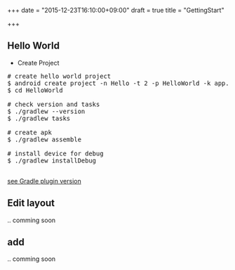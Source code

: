 +++
date = "2015-12-23T16:10:00+09:00"
draft = true
title = "GettingStart"

+++

## Hello World

* Create Project

<pre>
# create hello world project
$ android create project -n Hello -t 2 -p HelloWorld -k app.hello -a HelloActivity -g -v 1.3.1
$ cd HelloWorld

# check version and tasks
$ ./gradlew --version
$ ./gradlew tasks

# create apk
$ ./gradlew assemble

# install device for debug
$ ./gradlew installDebug

</pre>

[see Gradle plugin version](http://tools.android.com/tech-docs/new-build-system)

## Edit layout

.. comming soon

## add


.. comming soon
